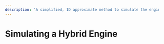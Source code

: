 ```yaml
---
description: 'A simplified, 1D approximate method to simulate the engine dynamics'
---
```


# Simulating a Hybrid Engine

